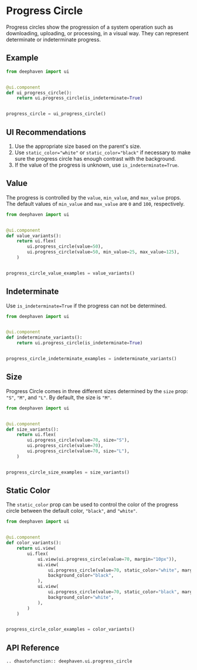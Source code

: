 # Progress Circle

Progress circles show the progression of a system operation such as downloading, uploading, or processing, in a visual way. They can represent determinate or indeterminate progress.

## Example

```python
from deephaven import ui


@ui.component
def ui_progress_circle():
    return ui.progress_circle(is_indeterminate=True)


progress_circle = ui_progress_circle()
```

## UI Recommendations

1. Use the appropriate size based on the parent's size.
2. Use `static_color="white"` or `static_color="black"` if necessary to make sure the progress circle has enough contrast with the background.
3. If the value of the progress is unknown, use `is_indeterminate=True`.

## Value 

The progress is controlled by the `value`, `min_value`, and `max_value` props. The default values of `min_value` and `max_value` are `0` and `100`, respectively. 

```python
from deephaven import ui


@ui.component
def value_variants():
    return ui.flex(
        ui.progress_circle(value=50),
        ui.progress_circle(value=50, min_value=25, max_value=125),
    )


progress_circle_value_examples = value_variants()
```

## Indeterminate

Use `is_indeterminate=True` if the progress can not be determined.

```python
from deephaven import ui


@ui.component
def indeterminate_variants():
    return ui.progress_circle(is_indeterminate=True)


progress_circle_indeterminate_examples = indeterminate_variants()
```

## Size

Progress Circle comes in three different sizes determined by the `size` prop: `"S"`, `"M"`, and `"L"`. By default, the size is `"M"`.

```python
from deephaven import ui


@ui.component
def size_variants():
    return ui.flex(
        ui.progress_circle(value=70, size="S"),
        ui.progress_circle(value=70),
        ui.progress_circle(value=70, size="L"),
    )


progress_circle_size_examples = size_variants()
```

## Static Color

The `static_color` prop can be used to control the color of the progress circle between the default color, `"black"`, and `"white"`.

```python
from deephaven import ui


@ui.component
def color_variants():
    return ui.view(
        ui.flex(
            ui.view(ui.progress_circle(value=70, margin="10px")),
            ui.view(
                ui.progress_circle(value=70, static_color="white", margin="10px"),
                background_color="black",
            ),
            ui.view(
                ui.progress_circle(value=70, static_color="black", margin="10px"),
                background_color="white",
            ),
        )
    )


progress_circle_color_examples = color_variants()
```

## API Reference

```{eval-rst}
.. dhautofunction:: deephaven.ui.progress_circle
```
